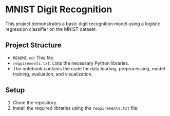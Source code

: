 # MNIST Digit Recognition

This project demonstrates a basic digit recognition model using a logistic regression classifier on the MNIST dataset.

## Project Structure
- `README.md`: This file.
- `requirements.txt`: Lists the necessary Python libraries.
- The notebook contains the code for data loading, preprocessing, model training, evaluation, and visualization.

## Setup
1. Clone the repository.
2. Install the required libraries using the `requirements.txt` file:
